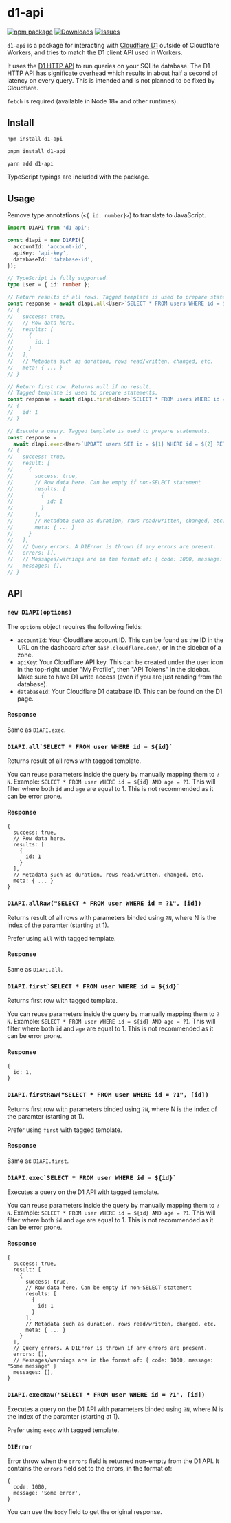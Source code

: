 # d1-api

[![npm package][npm-img]][npm-url]
[![Downloads][downloads-img]][downloads-url]
[![Issues][issues-img]][issues-url]

`d1-api` is a package for interacting with [Cloudflare D1](https://developers.cloudflare.com/d1/) outside of Cloudflare Workers, and tries to match the D1 client API used in Workers.

It uses the [D1 HTTP API](https://developers.cloudflare.com/api/operations/cloudflare-d1-query-database) to run queries on your SQLite database. The D1 HTTP API has significate overhead which results in about half a second of latency on every query. This is intended and is not planned to be fixed by Cloudflare.

`fetch` is required (available in Node 18+ and other runtimes).

## Install

```bash
npm install d1-api
```

```bash
pnpm install d1-api
```

```bash
yarn add d1-api
```

TypeScript typings are included with the package.

## Usage

Remove type annotations (`<{ id: number}>`) to translate to JavaScript.

```ts
import D1API from 'd1-api';

const d1api = new D1API({
  accountId: 'account-id',
  apiKey: 'api-key',
  databaseId: 'database-id',
});

// TypeScript is fully supported.
type User = { id: number };

// Return results of all rows. Tagged template is used to prepare statements.
const response = await d1api.all<User>`SELECT * FROM users WHERE id = ${1}`;
// {
//   success: true,
//   // Row data here.
//   results: [
//     {
//       id: 1
//     }
//   ],
//   // Metadata such as duration, rows read/written, changed, etc.
//   meta: { ... }
// }

// Return first row. Returns null if no result.
// Tagged template is used to prepare statements.
const response = await d1api.first<User>`SELECT * FROM users WHERE id = ${1}`;
// {
//   id: 1
// }

// Execute a query. Tagged template is used to prepare statements.
const response =
  await d1api.exec<User>`UPDATE users SET id = ${1} WHERE id = ${2} RETURNING *`;
// {
//   success: true,
//   result: [
//     {
//       success: true,
//       // Row data here. Can be empty if non-SELECT statement
//       results: [
//         {
//           id: 1
//         }
//       ],
//       // Metadata such as duration, rows read/written, changed, etc.
//       meta: { ... }
//     }
//   ],
//   // Query errors. A D1Error is thrown if any errors are present.
//   errors: [],
//   // Messages/warnings are in the format of: { code: 1000, message: "Some message" }
//   messages: [],
// }
```

## API

### `new D1API(options)`

The `options` object requires the following fields:

- `accountId`: Your Cloudflare account ID. This can be found as the ID in the URL on the dashboard after `dash.cloudflare.com/`, or in the sidebar of a zone.
- `apiKey`: Your Cloudflare API key. This can be created under the user icon in the top-right under "My Profile", then "API Tokens" in the sidebar. Make sure to have D1 write access (even if you are just reading from the database).
- `databaseId`: Your Cloudflare D1 database ID. This can be found on the D1 page.

#### Response

Same as `D1API.exec`.

### `` D1API.all`SELECT * FROM user WHERE id = ${id}` ``

Returns result of all rows with tagged template.

You can reuse parameters inside the query by manually mapping them to `?N`. Example: `SELECT * FROM user WHERE id = ${id} AND age = ?1`. This will filter where both `id` and `age` are equal to 1. This is not recommended as it can be error prone.

#### Response

```json5
{
  success: true,
  // Row data here.
  results: [
    {
      id: 1
    }
  ],
  // Metadata such as duration, rows read/written, changed, etc.
  meta: { ... }
}
```

### `D1API.allRaw("SELECT * FROM user WHERE id = ?1", [id])`

Returns result of all rows with parameters binded using `?N`, where N is the index of the paramter (starting at 1).

Prefer using `all` with tagged template.

#### Response

Same as `D1API.all`.

### `` D1API.first`SELECT * FROM user WHERE id = ${id}` ``

Returns first row with tagged template.

You can reuse parameters inside the query by manually mapping them to `?N`. Example: `SELECT * FROM user WHERE id = ${id} AND age = ?1`. This will filter where both `id` and `age` are equal to 1. This is not recommended as it can be error prone.

#### Response

```json5
{
  id: 1,
}
```

### `D1API.firstRaw("SELECT * FROM user WHERE id = ?1", [id])`

Returns first row with parameters binded using `?N`, where N is the index of the paramter (starting at 1).

Prefer using `first` with tagged template.

#### Response

Same as `D1API.first`.

### `` D1API.exec`SELECT * FROM user WHERE id = ${id}` ``

Executes a query on the D1 API with tagged template.

You can reuse parameters inside the query by manually mapping them to `?N`. Example: `SELECT * FROM user WHERE id = ${id} AND age = ?1`. This will filter where both `id` and `age` are equal to 1. This is not recommended as it can be error prone.

#### Response

```json5
{
  success: true,
  result: [
    {
      success: true,
      // Row data here. Can be empty if non-SELECT statement
      results: [
        {
          id: 1
        }
      ],
      // Metadata such as duration, rows read/written, changed, etc.
      meta: { ... }
    }
  ],
  // Query errors. A D1Error is thrown if any errors are present.
  errors: [],
  // Messages/warnings are in the format of: { code: 1000, message: "Some message" }
  messages: [],
}
```

### `D1API.execRaw("SELECT * FROM user WHERE id = ?1", [id])`

Executes a query on the D1 API with parameters binded using `?N`, where N is the index of the paramter (starting at 1).

Prefer using `exec` with tagged template.

### `D1Error`

Error throw when the `errors` field is returned non-empty from the D1 API. It contains the `errors` field set to the errors, in the format of:

```json5
{
  code: 1000,
  message: 'Some error',
}
```

You can use the `body` field to get the original response.

[downloads-img]: https://img.shields.io/npm/dt/d1-api
[downloads-url]: https://www.npmtrends.com/d1-api
[npm-img]: https://img.shields.io/npm/v/d1-api
[npm-url]: https://www.npmjs.com/package/d1-api
[issues-img]: https://img.shields.io/github/issues/Cretezy/d1-api
[issues-url]: https://github.com/Cretezy/d1-api/issues
